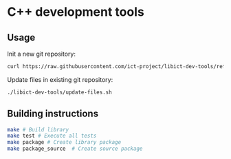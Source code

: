 # C++ development tools

## Usage

Init a new git repository:
```sh
curl https://raw.githubusercontent.com/ict-project/libict-dev-tools/refs/heads/main/init-new-git-repo.sh | bash
```

Update files in existing git repository:
```sh
./libict-dev-tools/update-files.sh
```

## Building instructions

```sh
make # Build library
make test # Execute all tests
make package # Create library package
make package_source  # Create source package
```